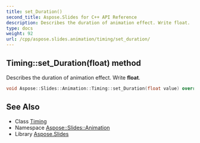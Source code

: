 ```yaml
---
title: set_Duration()
second_title: Aspose.Slides for C++ API Reference
description: Describes the duration of animation effect. Write float.
type: docs
weight: 92
url: /cpp/aspose.slides.animation/timing/set_duration/
---
```

## Timing::set_Duration(float) method


Describes the duration of animation effect. Write **float**.

```cpp
void Aspose::Slides::Animation::Timing::set_Duration(float value) override
```

## See Also

* Class [Timing](./)
* Namespace [Aspose::Slides::Animation](../)
* Library [Aspose.Slides](../../)